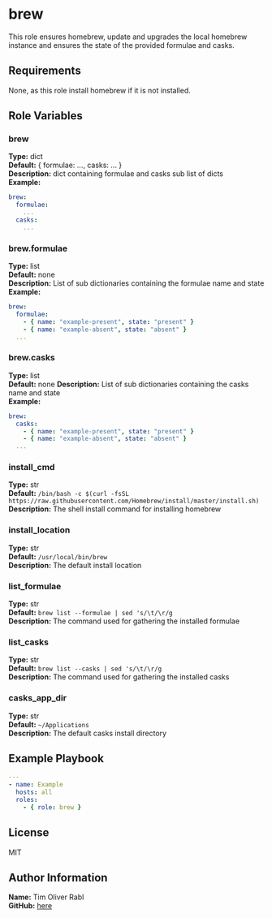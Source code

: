 brew
=========

This role ensures homebrew, update and upgrades the local homebrew instance and ensures the state of the provided formulae and casks.

Requirements
------------

None, as this role install homebrew if it is not installed.

Role Variables
--------------

### brew

**Type:** dict  
**Default:** { formulae: ..., casks: ... }  
**Description:** dict containing formulae and casks sub list of dicts  
**Example:**  

```yaml
brew:
  formulae:
    ...
  casks:
    ...
```

### brew.formulae

**Type:** list  
**Default:** none  
**Description:** List of sub dictionaries containing the formulae name and state  
**Example:**  

```yaml
brew:
  formulae:
    - { name: "example-present", state: "present" }
    - { name: "example-absent", state: "absent" }
  ...
```


### brew.casks

**Type:** list  
**Default:** none
**Description:** List of sub dictionaries containing the casks name and state  
**Example:**  

```yaml
brew:
  casks:
    - { name: "example-present", state: "present" }
    - { name: "example-absent", state: "absent" }
  ...
```

### install_cmd

**Type:** str  
**Default:**   `/bin/bash -c $(curl -fsSL https://raw.githubusercontent.com/Homebrew/install/master/install.sh)`  
**Description:** The shell install command for installing homebrew  

### install_location

**Type:** str  
**Default:**  `/usr/local/bin/brew`  
**Description:** The default install location  

### list_formulae

**Type:** str  
**Default:**  `brew list --formulae | sed 's/\t/\r/g`  
**Description:** The command used for gathering the installed formulae  

### list_casks

**Type:** str  
**Default:**  `brew list --casks | sed 's/\t/\r/g`  
**Description:** The command used for gathering the installed casks  

### casks_app_dir

**Type:** str  
**Default:**  `~/Applications`  
**Description:** The default casks install directory  

Example Playbook
----------------
```yaml
---
- name: Example
  hosts: all
  roles: 
    - { role: brew }
```

License
-------

MIT

Author Information
------------------

**Name:** Tim Oliver Rabl  
**GitHub:** [here](<https://github.com/timrabl>)
